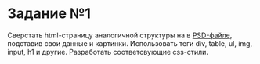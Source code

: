 # Задание №1

Сверстать html-страницу аналогичной структуры на в [PSD-файле](https://github.com/BelHardAcademy/CourseWebBasic/blob/master/Design.psd), подставив свои данные и картинки. Использовать теги div, table, ul, img, input, h1 и другие. Разработать соответсвующие css-стили.